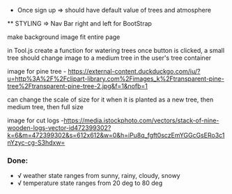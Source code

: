 - Once sign up => should have default value of trees and atmosphere 


** STYLING => Nav Bar right and left for BootStrap 

make background image fit entire page

in Tool.js 
create a function for watering trees
once button is clicked, a small tree should change image to a medium tree in the user's tree container 

image for pine tree - https://external-content.duckduckgo.com/iu/?u=http%3A%2F%2Fclipart-library.com%2Fimages_k%2Ftransparent-pine-tree%2Ftransparent-pine-tree-2.jpg&f=1&nofb=1

can change the scale of size for it when it is planted as a new tree, then medium tree, then full size


image for cut logs -https://media.istockphoto.com/vectors/stack-of-nine-wooden-logs-vector-id472399302?k=6&m=472399302&s=612x612&w=0&h=iPu8q_fgft0sczEmYGGcGsERo3c1nYzyc-cg-S3hdxw=



### Done:
- √ weather state ranges from sunny, rainy, cloudy, snowy
- √ temperature state ranges from 20 deg to 80 deg
